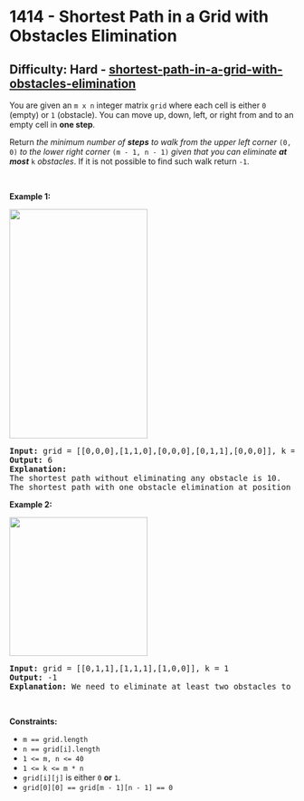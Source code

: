 <h1>1414 - Shortest Path in a Grid with Obstacles Elimination</h1><h2>Difficulty: Hard - <a href="https://leetcode.com/problems/shortest-path-in-a-grid-with-obstacles-elimination/">shortest-path-in-a-grid-with-obstacles-elimination</a></h2><p>You are given an <code>m x n</code> integer matrix <code>grid</code> where each cell is either <code>0</code> (empty) or <code>1</code> (obstacle). You can move up, down, left, or right from and to an empty cell in <strong>one step</strong>.</p>

<p>Return <em>the minimum number of <strong>steps</strong> to walk from the upper left corner </em><code>(0, 0)</code><em> to the lower right corner </em><code>(m - 1, n - 1)</code><em> given that you can eliminate <strong>at most</strong> </em><code>k</code><em> obstacles</em>. If it is not possible to find such walk return <code>-1</code>.</p>

<p>&nbsp;</p>
<p><strong class="example">Example 1:</strong></p>
<img alt="" src="https://assets.leetcode.com/uploads/2021/09/30/short1-grid.jpg" style="width: 244px; height: 405px;" />
<pre>
<strong>Input:</strong> grid = [[0,0,0],[1,1,0],[0,0,0],[0,1,1],[0,0,0]], k = 1
<strong>Output:</strong> 6
<strong>Explanation:</strong> 
The shortest path without eliminating any obstacle is 10.
The shortest path with one obstacle elimination at position (3,2) is 6. Such path is (0,0) -&gt; (0,1) -&gt; (0,2) -&gt; (1,2) -&gt; (2,2) -&gt; <strong>(3,2)</strong> -&gt; (4,2).
</pre>

<p><strong class="example">Example 2:</strong></p>
<img alt="" src="https://assets.leetcode.com/uploads/2021/09/30/short2-grid.jpg" style="width: 244px; height: 245px;" />
<pre>
<strong>Input:</strong> grid = [[0,1,1],[1,1,1],[1,0,0]], k = 1
<strong>Output:</strong> -1
<strong>Explanation:</strong> We need to eliminate at least two obstacles to find such a walk.
</pre>

<p>&nbsp;</p>
<p><strong>Constraints:</strong></p>

<ul>
	<li><code>m == grid.length</code></li>
	<li><code>n == grid[i].length</code></li>
	<li><code>1 &lt;= m, n &lt;= 40</code></li>
	<li><code>1 &lt;= k &lt;= m * n</code></li>
	<li><code>grid[i][j]</code> is either <code>0</code> <strong>or</strong> <code>1</code>.</li>
	<li><code>grid[0][0] == grid[m - 1][n - 1] == 0</code></li>
</ul>
